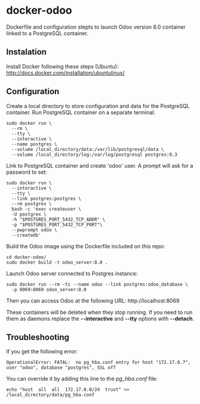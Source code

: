docker-odoo
===========

Dockerfile and configuration stepts to launch Odoo version 8.0 container linked to a PostgreSQL container.

## Instalation

Install Docker following these steps (Ubuntu): http://docs.docker.com/installation/ubuntulinux/

## Configuration

Create a local directory to store configuration and data for the PostgreSQL container.
Run PostgreSQL container on a separate terminal:

    sudo docker run \
      --rm \
      --tty \
      --interactive \
      --name postgres \
      --volume /local_directory/data:/var/lib/postgresql/data \
      --volume /local_directory/log:/var/log/postgresql postgres:9.3

Link to PostgreSQL container and create 'odoo' user. A prompt will ask for a password to set:

    sudo docker run \
      --interactive \
      --tty \
      --link postgres:postgres \
      --rm postgres \
      bash -c 'exec createuser \
      -U postgres \
      -h "$POSTGRES_PORT_5432_TCP_ADDR" \
      -p "$POSTGRES_PORT_5432_TCP_PORT"\
      --pwprompt odoo \
      --createdb'

Build the Odoo image using the Dockerfile included on this repo:

    cd docker-odoo/
    sudo docker build -t odoo_server:8.0 .

Launch Odoo server connected to Postgres instance:

    sudo docker run --rm -ti --name odoo --link postgres:odoo_database \
      -p 8069:8069 odoo_server:8.0

Then you can access Odoo at the following URL: http://localhost:8069

These containers will be deleted when they stop running. If you need to run them as daemons replace the **--interactive** and **--tty** options with **--detach**.

## Troubleshooting

If you get the following error:

    OperationalError: FATAL:  no pg_hba.conf entry for host "172.17.0.7", user "odoo", database "postgres", SSL off

You can override it by adding this line to the *pg_hba.conf* file:

    echo "host  all  all  172.17.0.0/24  trust" >> /local_directory/data/pg_hba.conf

